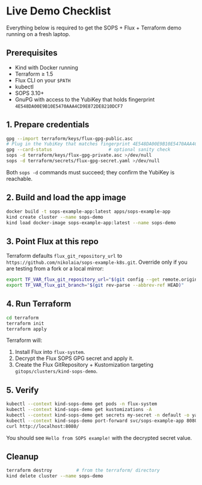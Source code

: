 # Live Demo Checklist

Everything below is required to get the SOPS + Flux + Terraform demo running on a fresh laptop.

## Prerequisites

- Kind with Docker running
- Terraform ≥ 1.5
- Flux CLI on your `$PATH`
- kubectl
- SOPS 3.10+
- GnuPG with access to the YubiKey that holds fingerprint `4E548DA00E9B10E5470AAA4CD9E872DE8210DCF7`

## 1. Prepare credentials

```bash
gpg --import terraform/keys/flux-gpg-public.asc
# Plug in the YubiKey that matches fingerprint 4E548DA00E9B10E5470AAA4CD9E872DE8210DCF7
gpg --card-status                     # optional sanity check
sops -d terraform/keys/flux-gpg-private.asc >/dev/null
sops -d terraform/secrets/flux-gpg-secret.yaml >/dev/null
```

Both `sops -d` commands must succeed; they confirm the YubiKey is reachable.

## 2. Build and load the app image

```bash
docker build -t sops-example-app:latest apps/sops-example-app
kind create cluster --name sops-demo
kind load docker-image sops-example-app:latest --name sops-demo
```

## 3. Point Flux at this repo

Terraform defaults `flux_git_repository_url` to `https://github.com/nikolaia/sops-example-k8s.git`. Override only if you are testing from a fork or a local mirror:

```bash
export TF_VAR_flux_git_repository_url="$(git config --get remote.origin.url)"
export TF_VAR_flux_git_branch="$(git rev-parse --abbrev-ref HEAD)"
```

## 4. Run Terraform

```bash
cd terraform
terraform init
terraform apply
```

Terraform will:

1. Install Flux into `flux-system`.
2. Decrypt the Flux SOPS GPG secret and apply it.
3. Create the Flux GitRepository + Kustomization targeting `gitops/clusters/kind-sops-demo`.

## 5. Verify

```bash
kubectl --context kind-sops-demo get pods -n flux-system
kubectl --context kind-sops-demo get kustomizations -A
kubectl --context kind-sops-demo get secrets my-secret -n default -o yaml
kubectl --context kind-sops-demo port-forward svc/sops-example-app 8080:80 &
curl http://localhost:8080/
```

You should see `Hello from SOPS example!` with the decrypted secret value.

## Cleanup

```bash
terraform destroy         # from the terraform/ directory
kind delete cluster --name sops-demo
```

